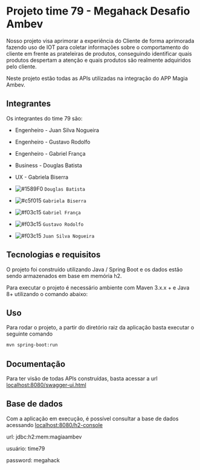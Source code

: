 # Projeto time 79 - Megahack Desafio Ambev

Nosso projeto visa aprimorar a experiência do Cliente de forma aprimorada fazendo uso de IOT para coletar informações sobre o comportamento do cliente em frente as prateleiras de produtos, conseguindo identificar quais produtos despertam a atenção e quais produtos são realmente adquiridos pelo cliente.

Neste projeto estão todas as APIs utilizadas na integração do APP Magia Ambev.

## Integrantes

Os integrantes do time 79 são:

- Engenheiro - Juan Silva Nogueira  
- Engenheiro - Gustavo Rodolfo  
- Engenheiro - Gabriel França  
- Business - Douglas Batista  
- UX - Gabriela Biserra

- ![#1589F0](https://via.placeholder.com/15/1589F0/000000?text=B) `Douglas Batista`
- ![#c5f015](https://via.placeholder.com/15/c5f015/000000?text=UX) `Gabriela Biserra`
- ![#f03c15](https://via.placeholder.com/15/f03c15/000000?text=DEV) `Gabriel França`
- ![#f03c15](https://via.placeholder.com/15/f03c15/000000?text=DEV) `Gustavo Rodolfo`
- ![#f03c15](https://via.placeholder.com/15/f03c15/000000?text=DEV) `Juan Silva Nogueira`


## Tecnologias e requisitos

O projeto foi construído utilizando Java / Spring Boot e os dados estão sendo armazenados em base em memória h2.

Para executar o projeto é necessário ambiente com Maven 3.x.x + e Java 8+ utilizando o comando abaixo:

## Uso

Para rodar o projeto, a partir do diretório raiz da aplicação basta executar o seguinte comando

```bash
mvn spring-boot:run
```

## Documentação

Para ter visão de todas APIs construídas, basta acessar a url [localhost:8080/swagger-ui.html](localhost:8080/swagger-ui.html)

## Base de dados

Com a aplicação em execução, é possível consultar a base de dados acessando [localhost:8080/h2-console](localhost:8080/h2-console)

url: jdbc:h2:mem:magiaambev

usuário: time79

password: megahack

